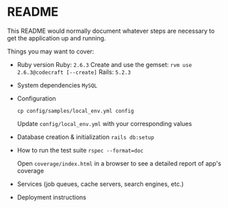 # README

This README would normally document whatever steps are necessary to get the
application up and running.

Things you may want to cover:

* Ruby version
  Ruby: `2.6.3`
  Create and use the gemset: `rvm use 2.6.3@codecraft [--create]`
  Rails: `5.2.3`

* System dependencies
  `MySQL`

* Configuration
  ```
  cp config/samples/local_env.yml config
  ```
  Update `config/local_env.yml` with your corresponding values

* Database creation & initialization
  `rails db:setup`

* How to run the test suite
  `rspec --format=doc`

  Open `coverage/index.html` in a browser to see a detailed report of app's coverage

* Services (job queues, cache servers, search engines, etc.)

* Deployment instructions
